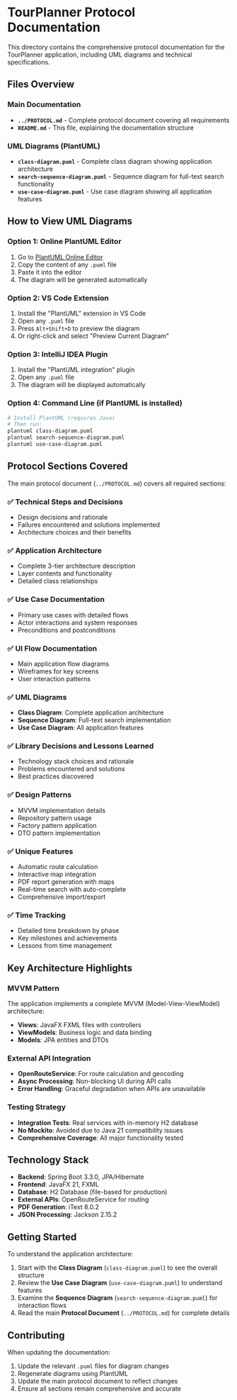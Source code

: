# TourPlanner Protocol Documentation

This directory contains the comprehensive protocol documentation for the TourPlanner application, including UML diagrams and technical specifications.

## Files Overview

### Main Documentation
- **`../PROTOCOL.md`** - Complete protocol document covering all requirements
- **`README.md`** - This file, explaining the documentation structure

### UML Diagrams (PlantUML)
- **`class-diagram.puml`** - Complete class diagram showing application architecture
- **`search-sequence-diagram.puml`** - Sequence diagram for full-text search functionality
- **`use-case-diagram.puml`** - Use case diagram showing all application features

## How to View UML Diagrams

### Option 1: Online PlantUML Editor
1. Go to [PlantUML Online Editor](http://www.plantuml.com/plantuml/uml/)
2. Copy the content of any `.puml` file
3. Paste it into the editor
4. The diagram will be generated automatically

### Option 2: VS Code Extension
1. Install the "PlantUML" extension in VS Code
2. Open any `.puml` file
3. Press `Alt+Shift+D` to preview the diagram
4. Or right-click and select "Preview Current Diagram"

### Option 3: IntelliJ IDEA Plugin
1. Install the "PlantUML integration" plugin
2. Open any `.puml` file
3. The diagram will be displayed automatically

### Option 4: Command Line (if PlantUML is installed)
```bash
# Install PlantUML (requires Java)
# Then run:
plantuml class-diagram.puml
plantuml search-sequence-diagram.puml
plantuml use-case-diagram.puml
```

## Protocol Sections Covered

The main protocol document (`../PROTOCOL.md`) covers all required sections:

### ✅ Technical Steps and Decisions
- Design decisions and rationale
- Failures encountered and solutions implemented
- Architecture choices and their benefits

### ✅ Application Architecture
- Complete 3-tier architecture description
- Layer contents and functionality
- Detailed class relationships

### ✅ Use Case Documentation
- Primary use cases with detailed flows
- Actor interactions and system responses
- Preconditions and postconditions

### ✅ UI Flow Documentation
- Main application flow diagrams
- Wireframes for key screens
- User interaction patterns

### ✅ UML Diagrams
- **Class Diagram**: Complete application architecture
- **Sequence Diagram**: Full-text search implementation
- **Use Case Diagram**: All application features

### ✅ Library Decisions and Lessons Learned
- Technology stack choices and rationale
- Problems encountered and solutions
- Best practices discovered

### ✅ Design Patterns
- MVVM implementation details
- Repository pattern usage
- Factory pattern application
- DTO pattern implementation

### ✅ Unique Features
- Automatic route calculation
- Interactive map integration
- PDF report generation with maps
- Real-time search with auto-complete
- Comprehensive import/export

### ✅ Time Tracking
- Detailed time breakdown by phase
- Key milestones and achievements
- Lessons from time management

## Key Architecture Highlights

### MVVM Pattern
The application implements a complete MVVM (Model-View-ViewModel) architecture:
- **Views**: JavaFX FXML files with controllers
- **ViewModels**: Business logic and data binding
- **Models**: JPA entities and DTOs

### External API Integration
- **OpenRouteService**: For route calculation and geocoding
- **Async Processing**: Non-blocking UI during API calls
- **Error Handling**: Graceful degradation when APIs are unavailable

### Testing Strategy
- **Integration Tests**: Real services with in-memory H2 database
- **No Mockito**: Avoided due to Java 21 compatibility issues
- **Comprehensive Coverage**: All major functionality tested

## Technology Stack

- **Backend**: Spring Boot 3.3.0, JPA/Hibernate
- **Frontend**: JavaFX 21, FXML
- **Database**: H2 Database (file-based for production)
- **External APIs**: OpenRouteService for routing
- **PDF Generation**: iText 8.0.2
- **JSON Processing**: Jackson 2.15.2

## Getting Started

To understand the application architecture:

1. Start with the **Class Diagram** (`class-diagram.puml`) to see the overall structure
2. Review the **Use Case Diagram** (`use-case-diagram.puml`) to understand features
3. Examine the **Sequence Diagram** (`search-sequence-diagram.puml`) for interaction flows
4. Read the main **Protocol Document** (`../PROTOCOL.md`) for complete details

## Contributing

When updating the documentation:
1. Update the relevant `.puml` files for diagram changes
2. Regenerate diagrams using PlantUML
3. Update the main protocol document to reflect changes
4. Ensure all sections remain comprehensive and accurate 
